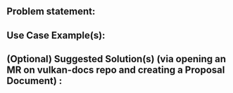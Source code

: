 <!--
Copyright 2018-2023 The Khronos Group Inc.

SPDX-License-Identifier: CC-BY-4.0
-->

## Problem statement: 
<!-- 
Describe the problem you think should be addressed in future Vulkan roadmaps
-->

## Use Case Example(s): 
<!-- 
List use case examples that illustrate the problem
-->

## (Optional) Suggested Solution(s) (via opening an MR on vulkan-docs repo and creating a Proposal Document) : 
<!--
For legal reasons, we cannot accept technical design contributions except as PRs (which are covered by our CLA). If you want to propose a technical solution, please open a PR on link:https://github.com/KhronosGroup/Vulkan-Docs[vulkan-docs] and create a link:https://github.com/KhronosGroup/Vulkan-Docs/blob/main/proposals/template.adoc[Proposal Document] describing suggested ways the Vulkan spec could change to address the problem (requires signed CLA)
-->
